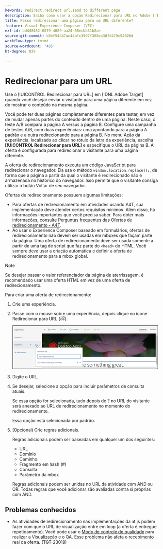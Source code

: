 ```yaml
---
kewords: redirect;redirect url;send to different page
description: Saiba como usar a opção Redirecionar para URL no Adobe [!DNL Target] quando você desejar enviar o visitante para uma página diferente em vez de mostrar o conteúdo na mesma página.
title: Posso redirecionar uma página para um URL diferente?
feature: Visual Experience Composer (VEC)
exl-id: bd448482-0079-4689-aa24-65ecbb31b8ae
source-git-commit: b0bf54d47ac44afc3597f308ea38fd479c54026d
workflow-type: tm+mt
source-wordcount: '485'
ht-degree: 82%

---
```


# Redirecionar para um URL

Use o [!UICONTROL Redirecionar para URL] em [!DNL Adobe Target] quando você desejar enviar o visitante para uma página diferente em vez de mostrar o conteúdo na mesma página.

Você pode ter duas páginas completamente diferentes para testar, em vez de mudar apenas partes do conteúdo dentro de uma página. Neste caso, o teste A/B compara a página A versus a página B. Configure uma campanha de testes A/B, com duas experiências: uma apontando para a página A padrão e a outra redirecionando para a página B. No menu Ação da experiência, localizado ao clicar no rótulo da letra da experiência, escolha **[!UICONTROL Redirecionar para URL]** e especifique o URL da página B. A oferta é configurada para redirecionar o visitante para uma página diferente.

A oferta de redirecionamento executa um código JavaScript para redirecionar o navegador. Ela usa o método `window.location.replace();`, de forma que a página a partir da qual o visitante é redirecionado não é armazenada no histórico do navegador. Isso permite que o visitante consiga utilizar o botão Voltar de seu navegador.

Ofertas de redirecionamento possuem algumas limitações:

* Para ofertas de redirecionamento em atividades usando A4T, sua implementação deve atender certos requisitos mínimos. Além disso, há informações importantes que você precisa saber. Para obter mais informações, consulte [Perguntas frequentes das Ofertas de redirecionamento - A4T](/help/main/c-integrating-target-with-mac/a4t/r-a4t-faq/a4t-faq-redirect-offers.md#concept_21BF213F10E1414A9DCD4A98AF207905).
* Ao usar o Experience Composer baseado em formulários, ofertas de redirecionamento não devem ser usadas em mboxes que façam parte da página. Uma oferta de redirecionamento deve ser usada somente a partir de uma tag de script que faz parte do `<head>` do HTML. Você sempre deve usar a criação automática e definir a oferta de redirecionamento para a mbox global.

>[!NOTE]
>
>Se desejar passar o valor referenciador da página de aterrissagem, é recomendado usar uma oferta HTML em vez de uma oferta de redirecionamento.

Para criar uma oferta de redirecionamento:

1. Crie uma experiência.
1. Passe com o mouse sobre uma experiência, depois clique no ícone Redirecionar para URL (![imagem icon_redirect_url](assets/icon_redirect_url.png)).

   ![imagem exp_actions](assets/exp_actions.png)

1. Digite o URL.
1. Se desejar, selecione a opção para incluir parâmetros de consulta atuais.

   Se essa opção for selecionada, tudo depois de ? no URL do visitante será anexado ao URL de redirecionamento no momento do redirecionamento.

   Essa opção está selecionada por padrão.
1. (Opcional) Crie regras adicionais.

   Regras adicionais podem ser baseadas em qualquer um dos seguintes:

   * URL
   * Domínio
   * Caminho
   * Fragmento em hash (#)
   * Consulta
   * Parâmetro da mbox

   Regras adicionais podem ser unidas no URL da atividade com AND ou OR. Todas regras que você adicionar são avaliadas contra si próprias com AND.

## Problemas conhecidos

* As atividades de redirecionamento nas implementações da at.js podem fazer com que o URL de visualização entre em loop (a oferta é entregue repetidamente). Você pode usar o [Modo de controle de qualidade](/help/main/c-activities/c-activity-qa/activity-qa.md) para realizar a Visualização e o QA. Esse problema não afeta o recebimento real da oferta. (TGT-23019)
